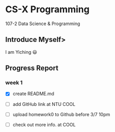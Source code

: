 # CS-X Programming
107-2 Data Science & Programming

## Introduce Myself>
I am Yiching :smiley: 

## Progress Report 

### week 1
- [x] create README.md 
- [ ] add GitHub link at NTU COOL
- [ ] upload homework0 to Github before 3/7 10pm
- [ ] check out more info. at COOL

